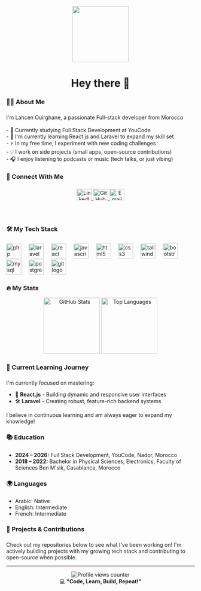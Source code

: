 <div align="center">
  <img height="150" src="https://user-images.githubusercontent.com/74038190/214644152-52f47eb3-5e31-4f47-8758-05c9468d5596.gif" />
</div>

###

<h1 align="center">Hey there 👋</h1>

###

<h3 align="left">👩‍💻 About Me</h3>

###

<p align="left">I'm Lahcen Ouirghane, a passionate Full-stack developer from Morocco<br><br>- 🚀 Currently studying Full Stack Development at YouCode<br>- 🌱 I'm currently learning React.js and Laravel to expand my skill set<br>- ⚡ In my free time, I experiment with new coding challenges<br>- 💡 I work on side projects (small apps, open-source contributions)<br>- 🎧 I enjoy listening to podcasts or music (tech talks, or just vibing)</p>

###

<h3 align="left">📧 Connect With Me</h3>

###

<div align="center">
  <a href="https://www.linkedin.com/in/ouirghane" target="_blank">
    <img src="https://raw.githubusercontent.com/rahuldkjain/github-profile-readme-generator/master/src/images/icons/Social/linked-in-alt.svg" alt="LinkedIn" height="30" width="40" />
  </a>
  <a href="https://github.com/Pood16" target="_blank">
    <img src="https://raw.githubusercontent.com/rahuldkjain/github-profile-readme-generator/master/src/images/icons/Social/github.svg" alt="GitHub" height="30" width="40" />
  </a>
  <a href="mailto:lahcenwirghanec11@gmail.com">
    <img src="https://raw.githubusercontent.com/rahuldkjain/github-profile-readme-generator/master/src/images/icons/Social/mail.svg" alt="Email" height="30" width="40" />
  </a>
</div>

###

<br clear="both">

###

<h3 align="left">🛠️ My Tech Stack</h3>

###

<div align="left">
  <img src="https://cdn.jsdelivr.net/gh/devicons/devicon/icons/php/php-original.svg" height="40" alt="php logo" />
  <img width="12" />
  <img src="https://cdn.jsdelivr.net/gh/devicons/devicon/icons/laravel/laravel-original.svg" height="40" alt="laravel logo" />
  <img width="12" />
  <img src="https://cdn.jsdelivr.net/gh/devicons/devicon/icons/react/react-original.svg" height="40" alt="react logo" />
  <img width="12" />
  <img src="https://cdn.jsdelivr.net/gh/devicons/devicon/icons/javascript/javascript-original.svg" height="40" alt="javascript logo" />
  <img width="12" />
  <img src="https://cdn.jsdelivr.net/gh/devicons/devicon/icons/html5/html5-original.svg" height="40" alt="html5 logo" />
  <img width="12" />
  <img src="https://cdn.jsdelivr.net/gh/devicons/devicon/icons/css3/css3-original.svg" height="40" alt="css3 logo" />
  <img width="12" />
  <img src="https://cdn.jsdelivr.net/gh/devicons/devicon/icons/tailwindcss/tailwindcss-original-wordmark.svg" height="40" alt="tailwindcss logo" />
  <img width="12" />
  <img src="https://cdn.jsdelivr.net/gh/devicons/devicon/icons/bootstrap/bootstrap-original.svg" height="40" alt="bootstrap logo" />
  <img width="12" />
  <img src="https://cdn.jsdelivr.net/gh/devicons/devicon/icons/mysql/mysql-original.svg" height="40" alt="mysql logo" />
  <img width="12" />
  <img src="https://cdn.jsdelivr.net/gh/devicons/devicon/icons/postgresql/postgresql-original.svg" height="40" alt="postgresql logo" />
  <img width="12" />
  <img src="https://cdn.jsdelivr.net/gh/devicons/devicon/icons/git/git-original.svg" height="40" alt="git logo" />
</div>

###

<h3 align="left">🔥 My Stats</h3>

<div align="center">
  <img src="https://github-readme-stats.vercel.app/api?username=Pood16&show_icons=true&theme=radical" height="150" alt="GitHub Stats" />
  <img src="https://github-readme-stats.vercel.app/api/top-langs/?username=Pood16&layout=compact&theme=radical" height="150" alt="Top Languages" />
</div>

###

<h3 align="left">🌱 Current Learning Journey</h3>

###

<div align="left">
  <p>I'm currently focused on mastering:</p>
  <ul>
    <li>🔄 <b>React.js</b> - Building dynamic and responsive user interfaces</li>
    <li>🛠️ <b>Laravel</b> - Creating robust, feature-rich backend systems</li>
  </ul>
  <p>I believe in continuous learning and am always eager to expand my knowledge!</p>
</div>

###

<h3 align="left">📚 Education</h3>

###

- **2024 – 2026:** Full Stack Development, YouCode, Nador, Morocco  
- **2018 – 2022:** Bachelor in Physical Sciences, Electronics, Faculty of Sciences Ben M'sik, Casablanca, Morocco  

###

<h3 align="left">🌍 Languages</h3>

###

- Arabic: Native  
- English: Intermediate  
- French: Intermediate  

###

<h3 align="left">🚀 Projects & Contributions</h3>

###

<p align="left">Check out my repositories below to see what I've been working on! I'm actively building projects with my growing tech stack and contributing to open-source when possible.</p>

---

<div align="center">
  <img src="https://komarev.com/ghpvc/?username=Pood16&color=blueviolet" alt="Profile views counter" />
</div>

<div align="center">
  💻 <b>"Code, Learn, Build, Repeat!"</b>
</div>
